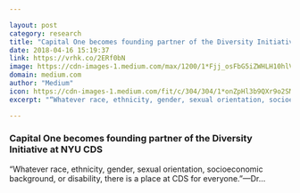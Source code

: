 ```yaml
---

layout: post
category: research
title: "Capital One becomes founding partner of the Diversity Initiative at NYU CDS"
date: 2018-04-16 15:19:37
link: https://vrhk.co/2ERf0bN
image: https://cdn-images-1.medium.com/max/1200/1*Fjj_osFbG5iZWHLH10hlVw.jpeg
domain: medium.com
author: "Medium"
icon: https://cdn-images-1.medium.com/fit/c/304/304/1*onZpHl3b9QXr9o2SM6jgIw.jpeg
excerpt: "“Whatever race, ethnicity, gender, sexual orientation, socioeconomic background, or disability, there is a place at CDS for everyone.”—Dr…"

---
```


### Capital One becomes founding partner of the Diversity Initiative at NYU CDS

“Whatever race, ethnicity, gender, sexual orientation, socioeconomic background, or disability, there is a place at CDS for everyone.”—Dr…